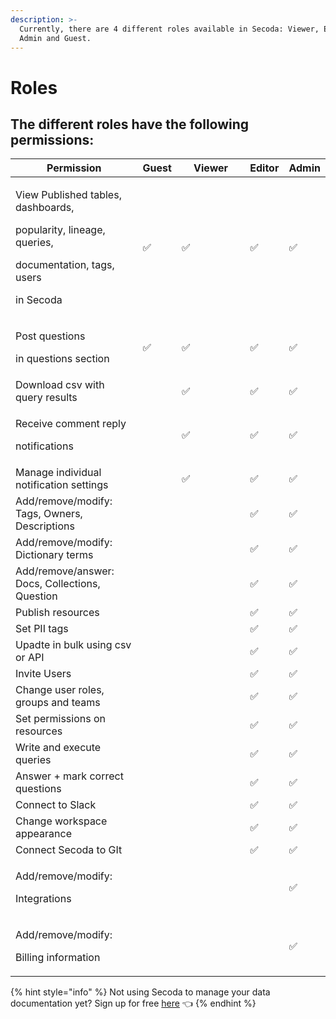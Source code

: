 ```yaml
---
description: >-
  Currently, there are 4 different roles available in Secoda: Viewer, Editor,
  Admin and Guest.
---
```


# Roles

## The different roles have the following permissions:

<table><thead><tr><th width="270">Permission</th><th>Guest</th><th width="200">Viewer</th><th>Editor</th><th>Admin</th></tr></thead><tbody><tr><td><p>View Published tables, dashboards,</p><p>popularity, lineage, queries,</p><p>documentation, tags, users</p><p>in Secoda</p></td><td>✅</td><td>✅</td><td>✅</td><td>✅</td></tr><tr><td><p>Post questions</p><p>in questions section</p></td><td>✅</td><td>✅</td><td>✅</td><td>✅</td></tr><tr><td>Download csv with query results</td><td></td><td>✅</td><td>✅</td><td>✅</td></tr><tr><td><p>Receive comment reply</p><p>notifications</p></td><td></td><td>✅</td><td>✅</td><td>✅</td></tr><tr><td>Manage individual notification settings</td><td></td><td>✅</td><td>✅</td><td>✅</td></tr><tr><td>Add/remove/modify:<br>Tags, Owners, Descriptions</td><td></td><td></td><td>✅</td><td>✅</td></tr><tr><td>Add/remove/modify:<br>Dictionary terms</td><td></td><td></td><td>✅</td><td>✅</td></tr><tr><td>Add/remove/answer:<br>Docs, Collections, Question</td><td></td><td></td><td>✅</td><td>✅</td></tr><tr><td>Publish resources</td><td></td><td></td><td>✅</td><td>✅</td></tr><tr><td>Set PII tags</td><td></td><td></td><td>✅</td><td>✅</td></tr><tr><td>Upadte in bulk using csv or API</td><td></td><td></td><td>✅</td><td>✅</td></tr><tr><td>Invite Users</td><td></td><td></td><td>✅</td><td>✅</td></tr><tr><td>Change user roles, groups and teams</td><td></td><td></td><td>✅</td><td>✅</td></tr><tr><td>Set permissions on resources</td><td></td><td></td><td>✅</td><td>✅</td></tr><tr><td>Write and execute queries</td><td></td><td></td><td>✅</td><td>✅</td></tr><tr><td>Answer + mark correct questions</td><td></td><td></td><td>✅</td><td>✅</td></tr><tr><td>Connect to Slack</td><td></td><td></td><td>✅</td><td>✅</td></tr><tr><td>Change workspace appearance </td><td></td><td></td><td>✅</td><td>✅</td></tr><tr><td>Connect Secoda to GIt</td><td></td><td></td><td>✅</td><td>✅</td></tr><tr><td><p>Add/remove/modify:</p><p>Integrations</p></td><td></td><td></td><td></td><td>✅</td></tr><tr><td><p>Add/remove/modify:</p><p>Billing information</p></td><td></td><td></td><td></td><td>✅</td></tr></tbody></table>

{% hint style="info" %}
Not using Secoda to manage your data documentation yet? Sign up for free [here](http://app.secoda.co/) 👈
{% endhint %}
